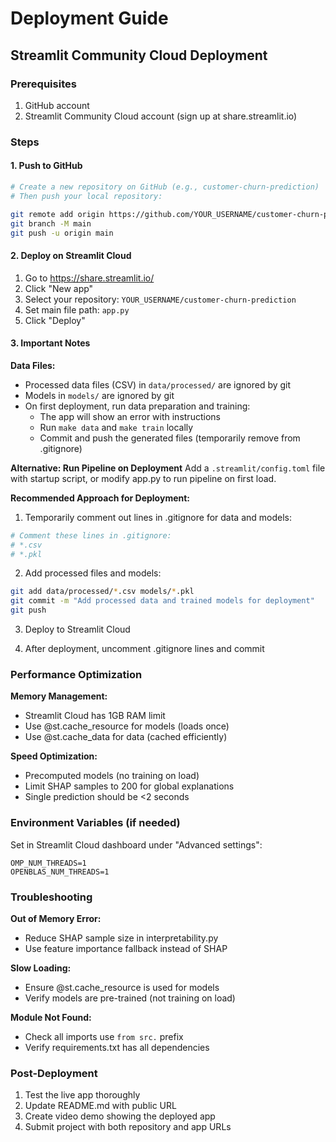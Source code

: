 # Deployment Guide

## Streamlit Community Cloud Deployment

### Prerequisites
1. GitHub account
2. Streamlit Community Cloud account (sign up at share.streamlit.io)

### Steps

#### 1. Push to GitHub
```bash
# Create a new repository on GitHub (e.g., customer-churn-prediction)
# Then push your local repository:

git remote add origin https://github.com/YOUR_USERNAME/customer-churn-prediction.git
git branch -M main
git push -u origin main
```

#### 2. Deploy on Streamlit Cloud
1. Go to https://share.streamlit.io/
2. Click "New app"
3. Select your repository: `YOUR_USERNAME/customer-churn-prediction`
4. Set main file path: `app.py`
5. Click "Deploy"

#### 3. Important Notes

**Data Files:**
- Processed data files (CSV) in `data/processed/` are ignored by git
- Models in `models/` are ignored by git
- On first deployment, run data preparation and training:
  - The app will show an error with instructions
  - Run `make data` and `make train` locally
  - Commit and push the generated files (temporarily remove from .gitignore)

**Alternative: Run Pipeline on Deployment**
Add a `.streamlit/config.toml` file with startup script, or modify app.py to run pipeline on first load.

**Recommended Approach for Deployment:**
1. Temporarily comment out lines in .gitignore for data and models:
```bash
# Comment these lines in .gitignore:
# *.csv
# *.pkl
```

2. Add processed files and models:
```bash
git add data/processed/*.csv models/*.pkl
git commit -m "Add processed data and trained models for deployment"
git push
```

3. Deploy to Streamlit Cloud

4. After deployment, uncomment .gitignore lines and commit

### Performance Optimization

**Memory Management:**
- Streamlit Cloud has 1GB RAM limit
- Use @st.cache_resource for models (loads once)
- Use @st.cache_data for data (cached efficiently)

**Speed Optimization:**
- Precomputed models (no training on load)
- Limit SHAP samples to 200 for global explanations
- Single prediction should be <2 seconds

### Environment Variables (if needed)
Set in Streamlit Cloud dashboard under "Advanced settings":
```
OMP_NUM_THREADS=1
OPENBLAS_NUM_THREADS=1
```

### Troubleshooting

**Out of Memory Error:**
- Reduce SHAP sample size in interpretability.py
- Use feature importance fallback instead of SHAP

**Slow Loading:**
- Ensure @st.cache_resource is used for models
- Verify models are pre-trained (not training on load)

**Module Not Found:**
- Check all imports use `from src.` prefix
- Verify requirements.txt has all dependencies

### Post-Deployment
1. Test the live app thoroughly
2. Update README.md with public URL
3. Create video demo showing the deployed app
4. Submit project with both repository and app URLs
